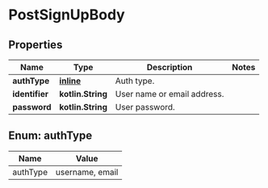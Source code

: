 
# PostSignUpBody

## Properties
Name | Type | Description | Notes
------------ | ------------- | ------------- | -------------
**authType** | [**inline**](#AuthTypeEnum) | Auth type. | 
**identifier** | **kotlin.String** | User name or email address. | 
**password** | **kotlin.String** | User password. | 


<a name="AuthTypeEnum"></a>
## Enum: authType
Name | Value
---- | -----
authType | username, email



